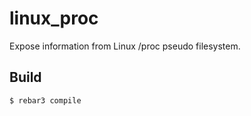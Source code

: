 # linux_proc

Expose information from Linux /proc pseudo filesystem.

## Build

    $ rebar3 compile
